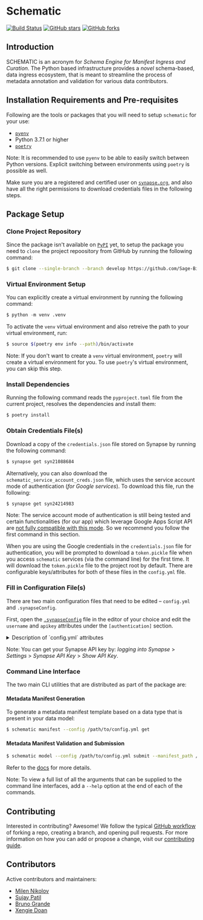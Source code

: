 # Schematic
[![Build Status](https://img.shields.io/endpoint.svg?url=https%3A%2F%2Factions-badge.atrox.dev%2FSage-Bionetworks%2Fschematic%2Fbadge%3Fref%3Ddevelop&style=flat)](https://actions-badge.atrox.dev/Sage-Bionetworks/schematic/goto?ref=develop) [![GitHub stars](https://img.shields.io/github/stars/Sage-Bionetworks/schematic)](https://github.com/Sage-Bionetworks/schematic/stargazers) [![GitHub forks](https://img.shields.io/github/forks/Sage-Bionetworks/schematic)](https://github.com/Sage-Bionetworks/schematic/network)

## Introduction

SCHEMATIC is an acronym for _Schema Engine for Manifest Ingress and Curation_. The Python based infrastructure provides a _novel_ schema-based, data ingress ecosystem, that is meant to streamline the process of metadata annotation and validation for various data contributors.

## Installation Requirements and Pre-requisites

Following are the tools or packages that you will need to setup `schematic` for your use:

- [`pyenv`](https://github.com/pyenv/pyenv)
- Python 3.7.1 or higher
- [`poetry`](https://github.com/python-poetry/poetry)

Note: It is recommended to use `pyenv` to be able to easily switch between Python versions. Explicit switching between environments using `poetry` is possible as well.

Make sure you are a registered and certified user on [`synapse.org`](https://www.synapse.org/), and also have all the right permissions to download credentials files in the following steps.

## Package Setup

### Clone Project Repository

Since the package isn't available on [`PyPI`](https://pypi.org/) yet, to setup the package you need to `clone` the project repoository from GitHub by running the following command:

```bash
$ git clone --single-branch --branch develop https://github.com/Sage-Bionetworks/schematic.git
```

### Virtual Environment Setup

You can explicitly create a virtual environment by running the following command:

```python
$ python -m venv .venv
```

To activate the `venv` virtual environment and also retreive the path to your virtual environment, run:

```bash
$ source $(poetry env info --path)/bin/activate
```

Note: If you don't want to create a `venv` virtual environment, `poetry` will create a virtual environment for you. To use `poetry`'s virtual environment, you can skip this step.

### Install Dependencies

Running the following command reads the `pyproject.toml` file from the current project, resolves the dependencies and install them:

```bash
$ poetry install
```

### Obtain Credentials File(s)

Download a copy of the `credentials.json` file stored on Synapse by running the following command:

```bash
$ synapse get syn21088684
```

Alternatively, you can also download the `schematic_service_account_creds.json` file, which uses the service account mode of authentication (_for Google services_). To download this file, run the following:

```bash
$ synapse get syn24214983
```

Note: The service account mode of authentication is still being tested and certain functionalities (for our app) which leverage Google Apps Script API are [not fully compatible with this mode](https://developers.google.com/apps-script/api/concepts). So we recommend you follow the first command in this section.

When you are using the Google credentials in the `credentials.json` file for authentication, you will be prompted to download a `token.pickle` file when you access `schematic` services (via the command line) for the first time. It will download the `token.pickle` file to the project root by default. There are configurable keys/attributes for both of these files in the `config.yml` file.

### Fill in Configuration File(s)

There are two main configuration files that need to be edited – `config.yml` and `.synapseConfig`.

First, open the [`.synapseConfig`](https://github.com/Sage-Bionetworks/schematic/blob/main/.synapseConfig) file in the editor of your choice and edit the `username` and `apikey` attributes under the `[authentication]` section.

<details>
  <summary>Description of `config.yml` attributes</summary>
  
    definitions:
        synapse_config: "Path to .synapseConfig file"
        creds_path: "Path to credentials.json file"
        token_pickle: "Path to token.pickle file"
        service_acct_creds: "Path to service_account_creds.json file"

    synapse:
        master_fileview: "Fileview of project with datasets on Synapse"
        manifest_folder: "Path to folder where the manifest file should be downloaded to"
        manifest_filename: "Name of the manifest file in the Synapse project"
        api_creds: "syn23643259"

    manifest:
        title: "Name metadata manifest file"
        data_type: "Component or Data Type to be used for validation"

    model:
        input:
            location: "Path to data model JSON-LD file"
            file_type: "local"  # only this type is supported at the moment
            validation_schema: "Path to JSON Validation Schema JSON file"
            log_location: "Folder where auto-generated JSON Validation Schemas can be logged to"
        
</details>

Note: You can get your Synapse API key by: _logging into Synapse_ > _Settings_ > _Synapse API Key_ > _Show API Key_.

### Command Line Interface

The two main CLI utilities that are distributed as part of the package are:

#### Metadata Manifest Generation

To generate a metadata manifest template based on a data type that is present in your data model:

```bash
$ schematic manifest --config /path/to/config.yml get
```

#### Metadata Manifest Validation and Submission

```bash
$ schematic model --config /path/to/config.yml submit --manifest_path /path/to/manifest.csv --dataset_id dataset_synapse_id
```

Refer to the [docs](https://github.com/Sage-Bionetworks/schematic/tree/develop/docs) for more details.

Note: To view a full list of all the arguments that can be supplied to the command line interfaces, add a `--help` option at the end of each of the commands.

## Contributing

Interested in contributing? Awesome! We follow the typical [GitHub workflow](https://guides.github.com/introduction/flow/) of forking a repo, creating a branch, and opening pull requests. For more information on how you can add or propose a change, visit our [contributing guide](https://github.com/Sage-Bionetworks/schematic/blob/develop/CONTRIBUTION.md).

## Contributors

Active contributors and maintainers:

- [Milen Nikolov](https://github.com/milen-sage)
- [Sujay Patil](https://github.com/sujaypatil96)
- [Bruno Grande](https://github.com/BrunoGrandePhD)
- [Xengie Doan](https://github.com/xdoan)
